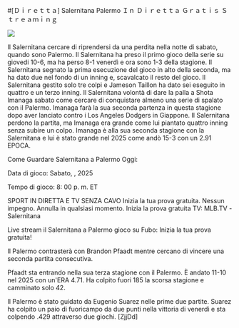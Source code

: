 #[Ｄｉｒｅｔｔａ] Salernitana Palermo Ｉｎ Ｄｉｒｅｔｔａ Ｇｒａｔｉｓ Ｓｔｒｅａｍｉｎｇ  
  
  
[![](https://i.imgur.com/qSNzIqt.png)](https://movie.rssnews.media/YFujQJMK.php)  
  
Il Salernitana cercare di riprendersi da una perdita nella notte di sabato, quando sono Palermo. Il Salernitana ha preso il primo gioco della serie su giovedi 10-6, ma ha perso 8-1 venerdì e ora sono 1-3 della stagione. Il Salernitana segnato la prima esecuzione del gioco in alto della seconda, ma ha dato due nel fondo di un inning e, scavalcato il resto del gioco. Il Salernitana gestito solo tre colpi e Jameson Taillon ha dato sei eseguito in quattro e un terzo inning. Il Salernitana volontà di dare la palla a Shota Imanaga sabato come cercare di conquistare almeno una serie di spalato con il Palermo. Imanaga farà la sua seconda partenza in questa stagione dopo aver lanciato contro i Los Angeles Dodgers in Giappone. Il Salernitana perdono la partita, ma Imanaga era grande come lui piantato quattro inning senza subire un colpo. Imanaga è alla sua seconda stagione con la Salernitana e lui è stato grande nel 2025 come andò 15-3 con un 2.91 EPOCA.

Come Guardare Salernitana a Palermo Oggi:

Data di gioco: Sabato, , 2025

Tempo di gioco: 8: 00 p. m. ET

SPORT IN DIRETTA E TV SENZA CAVO
Inizia la tua prova gratuita. Nessun impegno. Annulla in qualsiasi momento.
Inizia la prova gratuita
TV: MLB.TV -Salernitana

Live stream il Salernitana a Palermo gioco su Fubo: Inizia la tua prova gratuita!

Il Palermo contrasterà con Brandon Pfaadt mentre cercano di vincere una seconda partita consecutiva.

Pfaadt sta entrando nella sua terza stagione con il Palermo. È andato 11-10 nel 2025 con un'ERA 4.71. Ha colpito fuori 185 la scorsa stagione e camminato solo 42.

Il Palermo è stato guidato da Eugenio Suarez nelle prime due partite. Suarez ha colpito un paio di fuoricampo da due punti nella vittoria di venerdì e sta colpendo .429 attraverso due giochi. [ZjjDd]